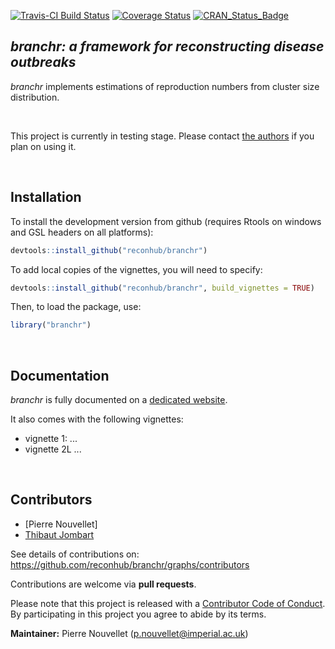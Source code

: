 
[![Travis-CI Build Status](https://travis-ci.org/reconhub/branchr.svg?branch=master)](https://travis-ci.org/reconhub/branchr)
[![Coverage Status](https://codecov.io/github/reconhub/branchr/coverage.svg?branch=master)](https://codecov.io/github/reconhub/branchr?branch=master)
[![CRAN_Status_Badge](http://www.r-pkg.org/badges/version/branchr)](https://cran.r-project.org/package=branchr)



*branchr: a framework for reconstructing disease outbreaks*
---------------------------------------------------------------

*branchr* implements estimations of reproduction numbers from cluster size distribution.

<br>

This project is currently in testing stage. Please contact [the
authors](mailto:p.nouvellet@imperial.ac.uk) if you plan on using it.




<br>

Installation
-------------

To install the development version from github (requires Rtools on windows and
GSL headers on all platforms):


```r
devtools::install_github("reconhub/branchr")
```

To add local copies of the vignettes, you will need to specify:

```r
devtools::install_github("reconhub/branchr", build_vignettes = TRUE)
```

Then, to load the package, use:


```r
library("branchr")
```



<br>

Documentation
-------------

*branchr* is fully documented on a [dedicated
 website](http://www.repidemicsconsortium.org/branchr/). 

It also comes with the following vignettes:

* vignette 1: ...
* vignette 2L ...


<br>

Contributors
------------

- [Pierre Nouvellet]
- [Thibaut Jombart](https://github.com/pnouvellet)


See details of contributions on: <br>
https://github.com/reconhub/branchr/graphs/contributors



Contributions are welcome via **pull requests**.

Please note that this project is released with a [Contributor Code of
Conduct](CONDUCT.md). By participating in this project you agree to abide by its
terms.

**Maintainer:** Pierre Nouvellet (p.nouvellet@imperial.ac.uk)

